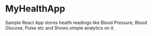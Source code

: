 # MyHealthApp
Sample React App stores health readings like Blood Pressure, Blood Glucose, Pulse etc and Shows simple analytics on it.
